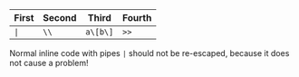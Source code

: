 | First | Second | Third    | Fourth |
| ----- | ------ | -------- | ------ |
| `\|`  | `\\`   | `a\[b\]` | `>>`   |

Normal inline code with pipes `|` should not be re-escaped, because it does not
cause a problem!
